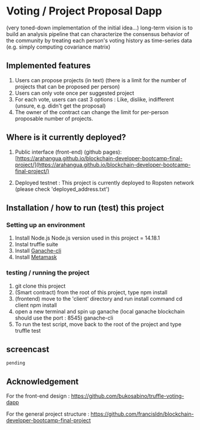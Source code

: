 # Voting / Project Proposal Dapp   
(very toned-down implementation of the initial idea...) 
long-term vision is to build an analysis pipeline that can characterize the consensus behavior of the community by treating each person's voting history as time-series data (e.g. simply computing covariance matrix)

## Implemented features
1. Users can propose projects (in text) (there is a limit for the number of projects that can be proposed per person)
2. Users can only vote once per suggested project
3. For each vote, users can cast 3 options : Like, dislike, indifferent (unsure, e.g. didn't get the proposal)
4. The owner of the contract can change the limit for per-person proposable number of projects.

## Where is it currently deployed?
1. Public interface (front-end) (github pages):
[https://arahangua.github.io/blockchain-developer-bootcamp-final-project/](https://arahangua.github.io/blockchain-developer-bootcamp-final-project/)

2. Deployed testnet : 
This project is currently deployed to Ropsten network (please check 'deployed_address.txt')

## Installation / how to run (test) this project
### Setting up an environment
1. Install Node.js
    Node.js version used in this project = 14.18.1
2. Instal truffle suite
3. Install [Ganache-cli](https://www.npmjs.com/package/ganache-cli)
4. Install [Metamask](https://metamask.io/)

### testing / running the project
1. git clone this project
2. (Smart contract) from the root of this project, type
    npm install 
3. (frontend) move to the 'client' directory and run install command
    cd client
    npm install
4. open a new terminal and spin up ganache (local ganache blockchain should use the port : 8545)
    ganache-cli
4. To run the test script, move back to the root of the project and type
    truffle test


## screencast 
    pending 




## Acknowledgement
For the front-end design : https://github.com/bukosabino/truffle-voting-dapp

For the general project structure : https://github.com/francisldn/blockchain-developer-bootcamp-final-project



  
